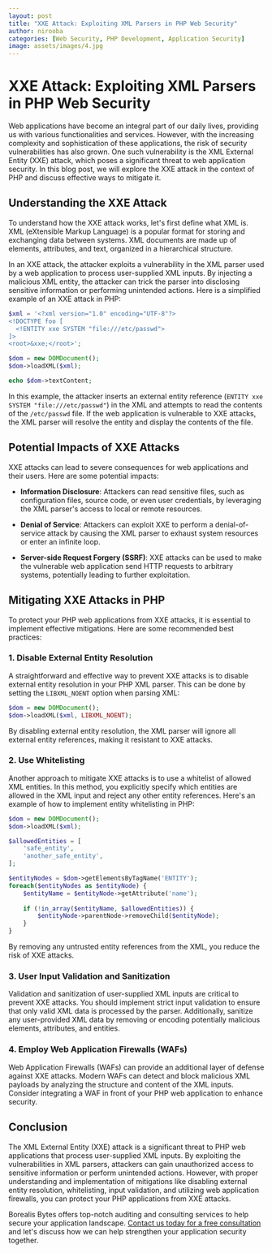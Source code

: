 ```yaml
---
layout: post
title: "XXE Attack: Exploiting XML Parsers in PHP Web Security"
author: nirooba
categories: [Web Security, PHP Development, Application Security]
image: assets/images/4.jpg
---
```


# XXE Attack: Exploiting XML Parsers in PHP Web Security

Web applications have become an integral part of our daily lives, providing us with various functionalities and services. However, with the increasing complexity and sophistication of these applications, the risk of security vulnerabilities has also grown. One such vulnerability is the XML External Entity (XXE) attack, which poses a significant threat to web application security. In this blog post, we will explore the XXE attack in the context of PHP and discuss effective ways to mitigate it.

## Understanding the XXE Attack

To understand how the XXE attack works, let's first define what XML is. XML (eXtensible Markup Language) is a popular format for storing and exchanging data between systems. XML documents are made up of elements, attributes, and text, organized in a hierarchical structure.

In an XXE attack, the attacker exploits a vulnerability in the XML parser used by a web application to process user-supplied XML inputs. By injecting a malicious XML entity, the attacker can trick the parser into disclosing sensitive information or performing unintended actions. Here is a simplified example of an XXE attack in PHP:

```php
$xml = '<?xml version="1.0" encoding="UTF-8"?>
<!DOCTYPE foo [
  <!ENTITY xxe SYSTEM "file:///etc/passwd">
]>
<root>&xxe;</root>';

$dom = new DOMDocument();
$dom->loadXML($xml);

echo $dom->textContent;
```

In this example, the attacker inserts an external entity reference (`ENTITY xxe SYSTEM "file:///etc/passwd"`) in the XML and attempts to read the contents of the `/etc/passwd` file. If the web application is vulnerable to XXE attacks, the XML parser will resolve the entity and display the contents of the file.

## Potential Impacts of XXE Attacks

XXE attacks can lead to severe consequences for web applications and their users. Here are some potential impacts:

- **Information Disclosure**: Attackers can read sensitive files, such as configuration files, source code, or even user credentials, by leveraging the XML parser's access to local or remote resources.

- **Denial of Service**: Attackers can exploit XXE to perform a denial-of-service attack by causing the XML parser to exhaust system resources or enter an infinite loop.

- **Server-side Request Forgery (SSRF)**: XXE attacks can be used to make the vulnerable web application send HTTP requests to arbitrary systems, potentially leading to further exploitation.

## Mitigating XXE Attacks in PHP

To protect your PHP web applications from XXE attacks, it is essential to implement effective mitigations. Here are some recommended best practices:

### 1. Disable External Entity Resolution

A straightforward and effective way to prevent XXE attacks is to disable external entity resolution in your PHP XML parser. This can be done by setting the `LIBXML_NOENT` option when parsing XML:

```php
$dom = new DOMDocument();
$dom->loadXML($xml, LIBXML_NOENT);
```

By disabling external entity resolution, the XML parser will ignore all external entity references, making it resistant to XXE attacks.

### 2. Use Whitelisting

Another approach to mitigate XXE attacks is to use a whitelist of allowed XML entities. In this method, you explicitly specify which entities are allowed in the XML input and reject any other entity references. Here's an example of how to implement entity whitelisting in PHP:

```php
$dom = new DOMDocument();
$dom->loadXML($xml);

$allowedEntities = [
    'safe_entity',
    'another_safe_entity',
];

$entityNodes = $dom->getElementsByTagName('ENTITY');
foreach($entityNodes as $entityNode) {
    $entityName = $entityNode->getAttribute('name');
  
    if (!in_array($entityName, $allowedEntities)) {
        $entityNode->parentNode->removeChild($entityNode);
    }
}
```

By removing any untrusted entity references from the XML, you reduce the risk of XXE attacks.

### 3. User Input Validation and Sanitization

Validation and sanitization of user-supplied XML inputs are critical to prevent XXE attacks. You should implement strict input validation to ensure that only valid XML data is processed by the parser. Additionally, sanitize any user-provided XML data by removing or encoding potentially malicious elements, attributes, and entities.

### 4. Employ Web Application Firewalls (WAFs)

Web Application Firewalls (WAFs) can provide an additional layer of defense against XXE attacks. Modern WAFs can detect and block malicious XML payloads by analyzing the structure and content of the XML inputs. Consider integrating a WAF in front of your PHP web application to enhance security.

## Conclusion

The XML External Entity (XXE) attack is a significant threat to PHP web applications that process user-supplied XML inputs. By exploiting the vulnerabilities in XML parsers, attackers can gain unauthorized access to sensitive information or perform unintended actions. However, with proper understanding and implementation of mitigations like disabling external entity resolution, whitelisting, input validation, and utilizing web application firewalls, you can protect your PHP applications from XXE attacks.

Borealis Bytes offers top-notch auditing and consulting services to help secure your application landscape. [Contact us today for a free consultation](https://calendly.com/borealisbytes/30min) and let's discuss how we can help strengthen your application security together.